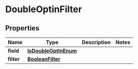 # DoubleOptinFilter

## Properties
Name | Type | Description | Notes
------------ | ------------- | ------------- | -------------
**field** | [**IsDoubleOptInEnum**](IsDoubleOptInEnum.md) |  | 
**filter** | [**BooleanFilter**](BooleanFilter.md) |  | 
